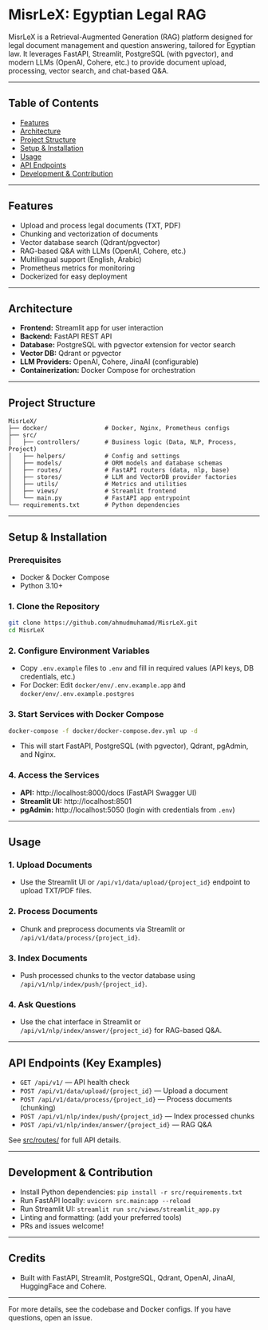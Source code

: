           
# MisrLeX: Egyptian Legal RAG

MisrLeX is a Retrieval-Augmented Generation (RAG) platform designed for legal document management and question answering, tailored for Egyptian law. It leverages FastAPI, Streamlit, PostgreSQL (with pgvector), and modern LLMs (OpenAI, Cohere, etc.) to provide document upload, processing, vector search, and chat-based Q&A.

---

## Table of Contents
- [Features](#features)
- [Architecture](#architecture)
- [Project Structure](#project-structure)
- [Setup & Installation](#setup--installation)
- [Usage](#usage)
- [API Endpoints](#api-endpoints)
- [Development & Contribution](#development--contribution)


---

## Features
- Upload and process legal documents (TXT, PDF)
- Chunking and vectorization of documents
- Vector database search (Qdrant/pgvector)
- RAG-based Q&A with LLMs (OpenAI, Cohere, etc.)
- Multilingual support (English, Arabic)
- Prometheus metrics for monitoring
- Dockerized for easy deployment

---

## Architecture
- **Frontend:** Streamlit app for user interaction
- **Backend:** FastAPI REST API
- **Database:** PostgreSQL with pgvector extension for vector search
- **Vector DB:** Qdrant or pgvector
- **LLM Providers:** OpenAI, Cohere, JinaAI (configurable)
- **Containerization:** Docker Compose for orchestration

---

## Project Structure
```
MisrLeX/
├── docker/                # Docker, Nginx, Prometheus configs
├── src/
│   ├── controllers/       # Business logic (Data, NLP, Process, Project)
│   ├── helpers/           # Config and settings
│   ├── models/            # ORM models and database schemas
│   ├── routes/            # FastAPI routers (data, nlp, base)
│   ├── stores/            # LLM and VectorDB provider factories
│   ├── utils/             # Metrics and utilities
│   ├── views/             # Streamlit frontend
│   └── main.py            # FastAPI app entrypoint
└── requirements.txt       # Python dependencies
```

---

## Setup & Installation
### Prerequisites
- Docker & Docker Compose
- Python 3.10+

### 1. Clone the Repository
```bash
git clone https://github.com/ahmudmuhamad/MisrLeX.git
cd MisrLeX
```

### 2. Configure Environment Variables
- Copy `.env.example` files to `.env` and fill in required values (API keys, DB credentials, etc.)
- For Docker: Edit `docker/env/.env.example.app` and `docker/env/.env.example.postgres`

### 3. Start Services with Docker Compose
```bash
docker-compose -f docker/docker-compose.dev.yml up -d
```
- This will start FastAPI, PostgreSQL (with pgvector), Qdrant, pgAdmin, and Nginx.

### 4. Access the Services
- **API:** http://localhost:8000/docs (FastAPI Swagger UI)
- **Streamlit UI:** http://localhost:8501
- **pgAdmin:** http://localhost:5050 (login with credentials from `.env`)

---

## Usage
### 1. Upload Documents
- Use the Streamlit UI or `/api/v1/data/upload/{project_id}` endpoint to upload TXT/PDF files.

### 2. Process Documents
- Chunk and preprocess documents via Streamlit or `/api/v1/data/process/{project_id}`.

### 3. Index Documents
- Push processed chunks to the vector database using `/api/v1/nlp/index/push/{project_id}`.

### 4. Ask Questions
- Use the chat interface in Streamlit or `/api/v1/nlp/index/answer/{project_id}` for RAG-based Q&A.

---

## API Endpoints (Key Examples)
- `GET /api/v1/` — API health check
- `POST /api/v1/data/upload/{project_id}` — Upload a document
- `POST /api/v1/data/process/{project_id}` — Process documents (chunking)
- `POST /api/v1/nlp/index/push/{project_id}` — Index processed chunks
- `POST /api/v1/nlp/index/answer/{project_id}` — RAG Q&A

See [src/routes/](src/routes/) for full API details.

---

## Development & Contribution
- Install Python dependencies: `pip install -r src/requirements.txt`
- Run FastAPI locally: `uvicorn src.main:app --reload`
- Run Streamlit UI: `streamlit run src/views/streamlit_app.py`
- Linting and formatting: (add your preferred tools)
- PRs and issues welcome!

---

## Credits
- Built with FastAPI, Streamlit, PostgreSQL, Qdrant, OpenAI, JinaAI, HuggingFace and Cohere.

---

For more details, see the codebase and Docker configs. If you have questions, open an issue.

        
